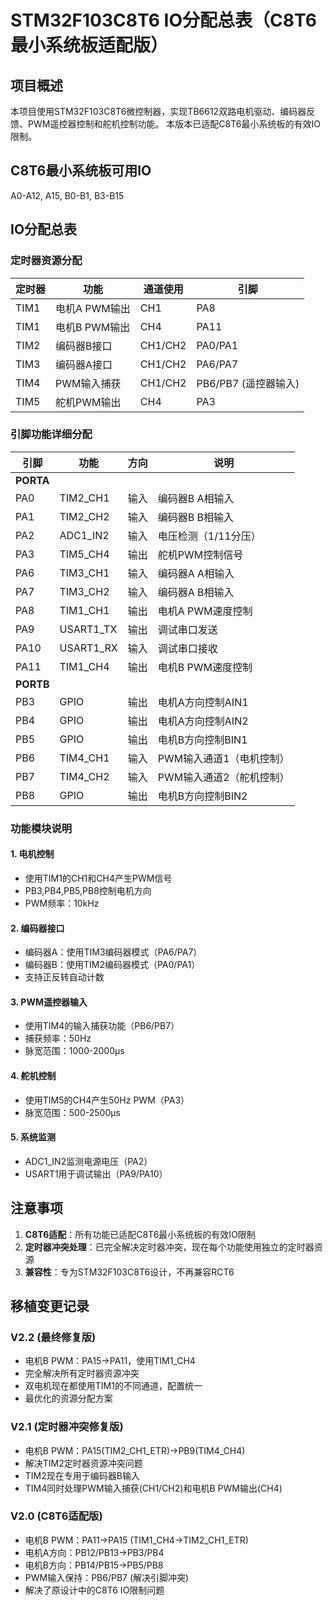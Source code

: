 # STM32F103C8T6 IO分配总表（C8T6最小系统板适配版）

## 项目概述
本项目使用STM32F103C8T6微控制器，实现TB6612双路电机驱动、编码器反馈、PWM遥控器控制和舵机控制功能。
本版本已适配C8T6最小系统板的有效IO限制。

## C8T6最小系统板可用IO
A0-A12, A15, B0-B1, B3-B15

## IO分配总表

### 定时器资源分配

| 定时器 | 功能 | 通道使用 | 引脚 |
|--------|------|----------|------|
| TIM1 | 电机A PWM输出 | CH1 | PA8 |
| TIM1 | 电机B PWM输出 | CH4 | PA11 |
| TIM2 | 编码器B接口 | CH1/CH2 | PA0/PA1 |
| TIM3 | 编码器A接口 | CH1/CH2 | PA6/PA7 |
| TIM4 | PWM输入捕获 | CH1/CH2 | PB6/PB7 (遥控器输入) |
| TIM5 | 舵机PWM输出 | CH4 | PA3 |

### 引脚功能详细分配

| 引脚 | 功能 | 方向 | 说明 |
|------|------|------|------|
| **PORTA** | | | |
| PA0 | TIM2_CH1 | 输入 | 编码器B A相输入 |
| PA1 | TIM2_CH2 | 输入 | 编码器B B相输入 |
| PA2 | ADC1_IN2 | 输入 | 电压检测（1/11分压） |
| PA3 | TIM5_CH4 | 输出 | 舵机PWM控制信号 |
| PA6 | TIM3_CH1 | 输入 | 编码器A A相输入 |
| PA7 | TIM3_CH2 | 输入 | 编码器A B相输入 |
| PA8 | TIM1_CH1 | 输出 | 电机A PWM速度控制 |
| PA9 | USART1_TX | 输出 | 调试串口发送 |
| PA10 | USART1_RX | 输入 | 调试串口接收 |
| PA11 | TIM1_CH4 | 输出 | 电机B PWM速度控制 |
| **PORTB** | | | |
| PB3 | GPIO | 输出 | 电机A方向控制AIN1 |
| PB4 | GPIO | 输出 | 电机A方向控制AIN2 |
| PB5 | GPIO | 输出 | 电机B方向控制BIN1 |
| PB6 | TIM4_CH1 | 输入 | PWM输入通道1（电机控制） |
| PB7 | TIM4_CH2 | 输入 | PWM输入通道2（舵机控制） |
| PB8 | GPIO | 输出 | 电机B方向控制BIN2 |

### 功能模块说明

#### 1. 电机控制
- 使用TIM1的CH1和CH4产生PWM信号
- PB3,PB4,PB5,PB8控制电机方向
- PWM频率：10kHz

#### 2. 编码器接口
- 编码器A：使用TIM3编码器模式（PA6/PA7）
- 编码器B：使用TIM2编码器模式（PA0/PA1）
- 支持正反转自动计数

#### 3. PWM遥控器输入
- 使用TIM4的输入捕获功能（PB6/PB7）
- 捕获频率：50Hz
- 脉宽范围：1000-2000μs

#### 4. 舵机控制
- 使用TIM5的CH4产生50Hz PWM（PA3）
- 脉宽范围：500-2500μs

#### 5. 系统监测
- ADC1_IN2监测电源电压（PA2）
- USART1用于调试输出（PA9/PA10）

## 注意事项

1. **C8T6适配**：所有功能已适配C8T6最小系统板的有效IO限制
2. **定时器冲突处理**：已完全解决定时器冲突，现在每个功能使用独立的定时器资源
3. **兼容性**：专为STM32F103C8T6设计，不再兼容RCT6

## 移植变更记录

### V2.2 (最终修复版)  
- 电机B PWM：PA15→PA11，使用TIM1_CH4  
- 完全解决所有定时器资源冲突
- 双电机现在都使用TIM1的不同通道，配置统一
- 最优化的资源分配方案

### V2.1 (定时器冲突修复版)
- 电机B PWM：PA15(TIM2_CH1_ETR)→PB9(TIM4_CH4)
- 解决TIM2定时器资源冲突问题
- TIM2现在专用于编码器B输入
- TIM4同时处理PWM输入捕获(CH1/CH2)和电机B PWM输出(CH4)

### V2.0 (C8T6适配版)
- 电机B PWM：PA11→PA15 (TIM1_CH4→TIM2_CH1_ETR)
- 电机A方向：PB12/PB13→PB3/PB4
- 电机B方向：PB14/PB15→PB5/PB8
- PWM输入保持：PB6/PB7 (解决引脚冲突)
- 解决了原设计中的C8T6 IO限制问题